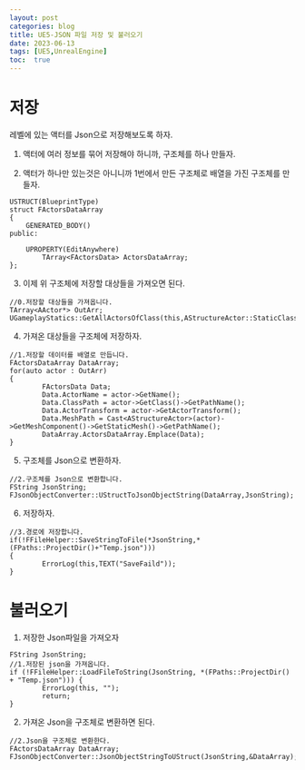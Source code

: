 ```yaml
---
layout: post
categories: blog
title: UE5-JSON 파일 저장 및 불러오기
date: 2023-06-13
tags: [UE5,UnrealEngine]
toc:  true
---
```


# 저장

레벨에 있는 액터를 Json으로 저장해보도록 하자.

1. 액터에 여러 정보를 묶어 저장해야 하니까, 구조체를 하나 만들자.
<script src="https://gist.github.com/bu30808/963107e4dff9a9bcf51cbbb970769d5b.js"></script>





2. 액터가 하나만 있는것은 아니니까 1번에서 만든 구조체로 배열을 가진 구조체를 만들자.
```
USTRUCT(BlueprintType)
struct FActorsDataArray
{
	GENERATED_BODY()
public:

	UPROPERTY(EditAnywhere)
		TArray<FActorsData> ActorsDataArray;
};
```


3. 이제 위 구조체에 저장할 대상들을 가져오면 된다.
```
//0.저장할 대상들을 가져옵니다.
TArray<AActor*> OutArr;
UGameplayStatics::GetAllActorsOfClass(this,AStructureActor::StaticClass(),OutArr);
```


4. 가져온 대상들을 구조체에 저장하자.
```
//1.저장할 데이터를 배열로 만듭니다.
FActorsDataArray DataArray;
for(auto actor : OutArr)
{
		FActorsData Data;
		Data.ActorName = actor->GetName();
		Data.ClassPath = actor->GetClass()->GetPathName();
		Data.ActorTransform = actor->GetActorTransform();
		Data.MeshPath = Cast<AStructureActor>(actor)->GetMeshComponent()->GetStaticMesh()->GetPathName();
		DataArray.ActorsDataArray.Emplace(Data);
}
```


5. 구조체를 Json으로 변환하자.
```
//2.구조체를 Json으로 변환합니다.
FString JsonString;
FJsonObjectConverter::UStructToJsonObjectString(DataArray,JsonString);
```


6. 저장하자.
```
//3.경로에 저장합니다.
if(!FFileHelper::SaveStringToFile(*JsonString,*(FPaths::ProjectDir()+"Temp.json")))
{
		ErrorLog(this,TEXT("SaveFaild"));
}
```










# 불러오기

1. 저장한 Json파일을 가져오자
```
FString JsonString;
//1.저장된 json을 가져옵니다.
if (!FFileHelper::LoadFileToString(JsonString, *(FPaths::ProjectDir() + "Temp.json"))) {
		ErrorLog(this, "");
		return;
}
```


2. 가져온 Json을 구조체로 변환하면 된다.
```
//2.Json을 구조체로 변환한다.
FActorsDataArray DataArray;
FJsonObjectConverter::JsonObjectStringToUStruct(JsonString,&DataArray);
```
